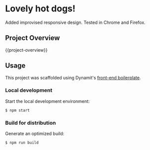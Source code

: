 # Lovely hot dogs!

Added improvised responsive design.
Tested in Chrome and Firefox.

## Project Overview

{{project-overview}}


## Usage

This project was scaffolded using Dynamit's [front-end boilerplate](https://github.com/dynamit/front-end-boilerplate).

### Local development

Start the local development environment:

```
$ npm start
```

### Build for distribution

Generate an optimized build:

```
$ npm run build
```